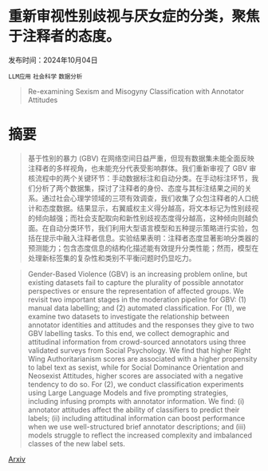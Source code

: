 # 重新审视性别歧视与厌女症的分类，聚焦于注释者的态度。

发布时间：2024年10月04日

`LLM应用` `社会科学` `数据分析`

> Re-examining Sexism and Misogyny Classification with Annotator Attitudes

# 摘要

> 基于性别的暴力 (GBV) 在网络空间日益严重，但现有数据集未能全面反映注释者的多样视角，也未能充分代表受影响群体。我们重新审视了 GBV 审核流程中的两个关键环节：手动数据标注和自动分类。在手动标注环节，我们分析了两个数据集，探讨了注释者的身份、态度与其标注结果之间的关系。通过社会心理学领域的三项有效调查，我们收集了众包注释者的人口统计和态度数据。结果显示，右翼威权主义得分越高，将文本标记为性别歧视的倾向越强；而社会支配取向和新性别歧视态度得分越高，这种倾向则越负面。在自动分类环节，我们利用大型语言模型和五种提示策略进行实验，包括在提示中融入注释者信息。实验结果表明：注释者态度显著影响分类器的预测能力；包含态度信息的结构化描述能有效提升分类性能；然而，模型在处理新标签集的复杂性和类别不平衡问题时仍显吃力。

> Gender-Based Violence (GBV) is an increasing problem online, but existing datasets fail to capture the plurality of possible annotator perspectives or ensure the representation of affected groups. We revisit two important stages in the moderation pipeline for GBV: (1) manual data labelling; and (2) automated classification. For (1), we examine two datasets to investigate the relationship between annotator identities and attitudes and the responses they give to two GBV labelling tasks. To this end, we collect demographic and attitudinal information from crowd-sourced annotators using three validated surveys from Social Psychology. We find that higher Right Wing Authoritarianism scores are associated with a higher propensity to label text as sexist, while for Social Dominance Orientation and Neosexist Attitudes, higher scores are associated with a negative tendency to do so. For (2), we conduct classification experiments using Large Language Models and five prompting strategies, including infusing prompts with annotator information. We find: (i) annotator attitudes affect the ability of classifiers to predict their labels; (ii) including attitudinal information can boost performance when we use well-structured brief annotator descriptions; and (iii) models struggle to reflect the increased complexity and imbalanced classes of the new label sets.

[Arxiv](https://arxiv.org/abs/2410.03543)